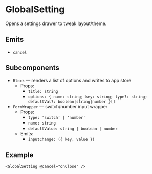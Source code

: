 # GlobalSetting

Opens a settings drawer to tweak layout/theme.

## Emits
- `cancel`

## Subcomponents
- `Block` — renders a list of options and writes to app store
  - Props:
    - `title: string`
    - `options: { name: string; key: string; type?: string; defaultVal?: boolean|string|number }[]`
- `FormWrapper` — switch/number input wrapper
  - Props:
    - `type: 'switch' | 'number'`
    - `name: string`
    - `defaultValue: string | boolean | number`
  - Emits:
    - `inputChange: ({ key, value })`

## Example
```vue
<GlobalSetting @cancel="onClose" />
```

